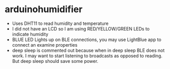 # arduinohumidifier
- Uses DHT11 to read humidity and temperature
- I did not have an LCD so I am using RED/YELLOW/GREEN LEDs to indicate humidity
- BLUE LED Lights up on BLE connections, you may use LightBlue app to connect an examine properties
- deep sleep is commented out because when in deep sleep BLE does not work.  I may want to start listening to broadcasts as opposed to reading.  But deep sleep should save some power.
